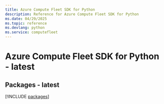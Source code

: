 ```yaml
---
title: Azure Compute Fleet SDK for Python
description: Reference for Azure Compute Fleet SDK for Python
ms.date: 04/29/2025
ms.topic: reference
ms.devlang: python
ms.service: computefleet
---
```

# Azure Compute Fleet SDK for Python - latest
## Packages - latest
[!INCLUDE [packages](compute-fleet-index.md)]